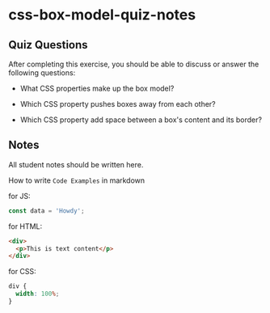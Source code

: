 # css-box-model-quiz-notes

## Quiz Questions

After completing this exercise, you should be able to discuss or answer the following questions:

- What CSS properties make up the box model?

- Which CSS property pushes boxes away from each other?

- Which CSS property add space between a box's content and its border?

## Notes

All student notes should be written here.

How to write `Code Examples` in markdown

for JS:

```javascript
const data = 'Howdy';
```

for HTML:

```html
<div>
  <p>This is text content</p>
</div>
```

for CSS:

```css
div {
  width: 100%;
}
```
